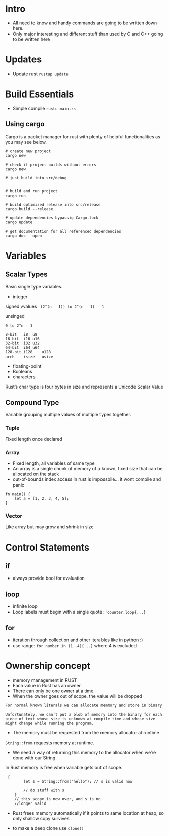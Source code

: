 # Intro

* All need to know and handy commands are going to be written down here.
* Only major interesting and different stuff than used by C and C++ going to be written here

# Updates
* Update rust
`rustup update`

# Build Essentials

* Simple compile
`rustc main.rs`

## Using cargo

Cargo is a packet manager for rust with plenty of helpful functionalities as you may see below.

```
# create new project 
cargo new

# check if project builds without errors
cargo new

# just build into src/debug


# build and run project
cargo run

# build optimized release into src/release
cargo build --release

# update dependencies bypassig Cargo.lock
cargo update

# get documentation for all referenced dependencies
cargo doc --open

```

# Variables

## Scalar Types

Basic single type variables.

* integer

signed vvalues
`-(2^(n - 1)) to 2^(n - 1) - 1`

unsinged

`0 to 2^n - 1`

```
8-bit	i8	u8
16-bit	i16	u16
32-bit	i32	u32
64-bit	i64	u64
128-bit	i128	u128
arch	isize	usize
```

* floating-point
* Booleans
* characters

Rust’s char type is four bytes in size and represents a Unicode Scalar Value

## Compound Type

Variable grouping multiple values of multiple types together.

### Tuple

Fixed length once declared

### Array

* Fixed length, all variables of same type
* An array is a single chunk of memory of a known, fixed size that can be allocated on the stack
* out-of-bounds index access in rust is impossbile... it wont compile and panic

```
fn main() {
    let a = [1, 2, 3, 4, 5];
}
```

### Vector

Like array but may grow and shrink in size

# Control Statements

## if

* always provide bool for evaluation

## loop

* infinite loop
* Loop labels must begin with a single quote: `'counter:loop{...}`

## for 

* iteration through collection and other iterables like in python :)
* use range: `for number in (1..4){...}` where 4 is excluded

# Ownership concept

* memory management in RUST
* Each value in Rust has an owner.
* There can only be one owner at a time.
* When the owner goes out of scope, the value will be dropped

```
For normal known literals we can allocate memmory and store in binary
```

```
Unfortunately, we can’t put a blob of memory into the binary for each piece of text whose size is unknown at compile time and whose size might change while running the program.
```

* The memory must be requested from the memory allocator at runtime

`String::from` requests memory at runtime.

* We need a way of returning this memory to the allocator when we’re done with our String.

In Rust memory is free when variable gets out of scope.

```
 {
        let s = String::from("hello"); // s is valid now

        // do stuff with s
    }
    // this scope is now over, and s is no
    //longer valid
```

* Rust frees memory automatically if it points to same location at heap, so only shallow copy survives

* to make a deep clone use `clone()`

